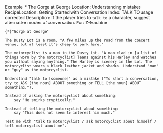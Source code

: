 Example: * The Gorge at George
Location: Understanding mistakes
RecipeLocation: Getting Started with Conversation
Index: TALK TO usage corrected
Description: If the player tries to ``talk to`` a character, suggest alternative modes of conversation.
For: Z-Machine

  

``` inform7
{*}"Gorge at George"

The Dusty Lot is a room. "A few miles up the road from the concert venue, but at least it's cheap to park here."

The motorcyclist is a man in the Dusty Lot. "A man clad in [a list of things worn by the motorcyclist] leans against his Harley and watches you without saying anything." The Harley is scenery in the Lot. The motorcyclist wears a black leather jacket and shades. Understand "man" or "guy" as the motorcyclist.

Understand "talk to [someone]" as a mistake ("To start a conversation, try to ASK [the noun] ABOUT something or TELL [the noun] ABOUT something.").

Instead of asking the motorcyclist about something:
	say "He smirks cryptically."

Instead of telling the motorcyclist about something:
	say "This does not seem to interest him much."

Test me with "talk to motorcyclist / ask motorcyclist about himself / tell motorcyclist about me".
```

